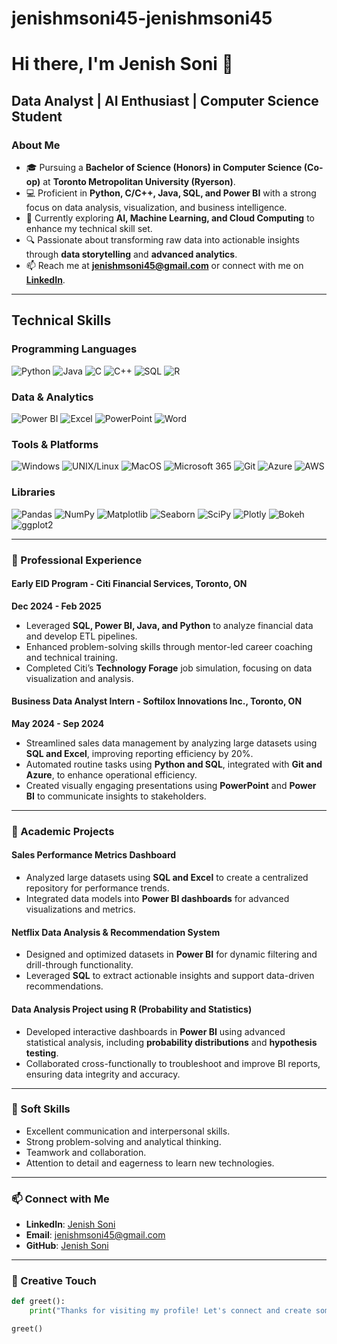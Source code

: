 # jenishmsoni45-jenishmsoni45
# Hi there, I'm Jenish Soni 👋

## Data Analyst | AI Enthusiast | Computer Science Student

### About Me
- 🎓 Pursuing a **Bachelor of Science (Honors) in Computer Science (Co-op)** at **Toronto Metropolitan University (Ryerson)**.
- 💻 Proficient in **Python, C/C++, Java, SQL, and Power BI** with a strong focus on data analysis, visualization, and business intelligence.
- 🌱 Currently exploring **AI, Machine Learning, and Cloud Computing** to enhance my technical skill set.
- 🔍 Passionate about transforming raw data into actionable insights through **data storytelling** and **advanced analytics**.
- 📫 Reach me at **[jenishmsoni45@gmail.com](mailto:jenishmsoni45@gmail.com)** or connect with me on **[LinkedIn](https://www.linkedin.com/in/jenishsoni/)**.

---

## Technical Skills

### Programming Languages
![Python](https://img.shields.io/badge/Python-3776AB?style=for-the-badge&logo=python&logoColor=white)
![Java](https://img.shields.io/badge/Java-ED8B00?style=for-the-badge&logo=openjdk&logoColor=white)
![C](https://img.shields.io/badge/C-A8B9CC?style=for-the-badge&logo=c&logoColor=black)
![C++](https://img.shields.io/badge/C++-00599C?style=for-the-badge&logo=c%2B%2B&logoColor=white)
![SQL](https://img.shields.io/badge/SQL-4479A1?style=for-the-badge&logo=mysql&logoColor=white)
![R](https://img.shields.io/badge/R-276DC3?style=for-the-badge&logo=r&logoColor=white)

### Data & Analytics
![Power BI](https://img.shields.io/badge/Power_BI-F2C811?style=for-the-badge&logo=power-bi&logoColor=black)
![Excel](https://img.shields.io/badge/Excel-217346?style=for-the-badge&logo=microsoft-excel&logoColor=white)
![PowerPoint](https://img.shields.io/badge/PowerPoint-B7472A?style=for-the-badge&logo=microsoft-powerpoint&logoColor=white)
![Word](https://img.shields.io/badge/Word-2B579A?style=for-the-badge&logo=microsoft-word&logoColor=white)

### Tools & Platforms
![Windows](https://img.shields.io/badge/Windows-0078D6?style=for-the-badge&logo=windows&logoColor=white)
![UNIX/Linux](https://img.shields.io/badge/Linux-FCC624?style=for-the-badge&logo=linux&logoColor=black)
![MacOS](https://img.shields.io/badge/macOS-000000?style=for-the-badge&logo=apple&logoColor=white)
![Microsoft 365](https://img.shields.io/badge/Microsoft_365-D83B01?style=for-the-badge&logo=microsoft-office&logoColor=white)
![Git](https://img.shields.io/badge/Git-F05032?style=for-the-badge&logo=git&logoColor=white)
![Azure](https://img.shields.io/badge/Azure-0089D6?style=for-the-badge&logo=microsoft-azure&logoColor=white)
![AWS](https://img.shields.io/badge/AWS-232F3E?style=for-the-badge&logo=amazon-aws&logoColor=white)

### Libraries
![Pandas](https://img.shields.io/badge/Pandas-150458?style=for-the-badge&logo=pandas&logoColor=white)
![NumPy](https://img.shields.io/badge/NumPy-013243?style=for-the-badge&logo=numpy&logoColor=white)
![Matplotlib](https://img.shields.io/badge/Matplotlib-11557C?style=for-the-badge&logo=matplotlib&logoColor=white)
![Seaborn](https://img.shields.io/badge/Seaborn-4B77BE?style=for-the-badge&logo=seaborn&logoColor=white)
![SciPy](https://img.shields.io/badge/SciPy-8CAAE6?style=for-the-badge&logo=scipy&logoColor=white)
![Plotly](https://img.shields.io/badge/Plotly-3F4F75?style=for-the-badge&logo=plotly&logoColor=white)
![Bokeh](https://img.shields.io/badge/Bokeh-EF7E24?style=for-the-badge&logo=bokeh&logoColor=white)
![ggplot2](https://img.shields.io/badge/ggplot2-276DC3?style=for-the-badge&logo=r&logoColor=white)

---

### 🚀 Professional Experience

#### **Early EID Program** - Citi Financial Services, Toronto, ON  
**Dec 2024 - Feb 2025**  
- Leveraged **SQL, Power BI, Java, and Python** to analyze financial data and develop ETL pipelines.
- Enhanced problem-solving skills through mentor-led career coaching and technical training.
- Completed Citi’s **Technology Forage** job simulation, focusing on data visualization and analysis.

#### **Business Data Analyst Intern** - Softilox Innovations Inc., Toronto, ON  
**May 2024 - Sep 2024**  
- Streamlined sales data management by analyzing large datasets using **SQL and Excel**, improving reporting efficiency by 20%.
- Automated routine tasks using **Python and SQL**, integrated with **Git and Azure**, to enhance operational efficiency.
- Created visually engaging presentations using **PowerPoint** and **Power BI** to communicate insights to stakeholders.

---

### 📂 Academic Projects

#### **Sales Performance Metrics Dashboard**
- Analyzed large datasets using **SQL and Excel** to create a centralized repository for performance trends.
- Integrated data models into **Power BI dashboards** for advanced visualizations and metrics.

#### **Netflix Data Analysis & Recommendation System**
- Designed and optimized datasets in **Power BI** for dynamic filtering and drill-through functionality.
- Leveraged **SQL** to extract actionable insights and support data-driven recommendations.

#### **Data Analysis Project using R (Probability and Statistics)**
- Developed interactive dashboards in **Power BI** using advanced statistical analysis, including **probability distributions** and **hypothesis testing**.
- Collaborated cross-functionally to troubleshoot and improve BI reports, ensuring data integrity and accuracy.

---

### 🌟 Soft Skills
- Excellent communication and interpersonal skills.
- Strong problem-solving and analytical thinking.
- Teamwork and collaboration.
- Attention to detail and eagerness to learn new technologies.


---

### 📫 Connect with Me
- **LinkedIn**: [Jenish Soni](https://www.linkedin.com/in/jenishsoni/)
- **Email**: [jenishmsoni45@gmail.com](mailto:jenishmsoni45@gmail.com)
- **GitHub**: [Jenish Soni](https://github.com/jenishmsoni45)

---

### 🎨 Creative Touch
```python
def greet():
    print("Thanks for visiting my profile! Let's connect and create something amazing together.")

greet()
